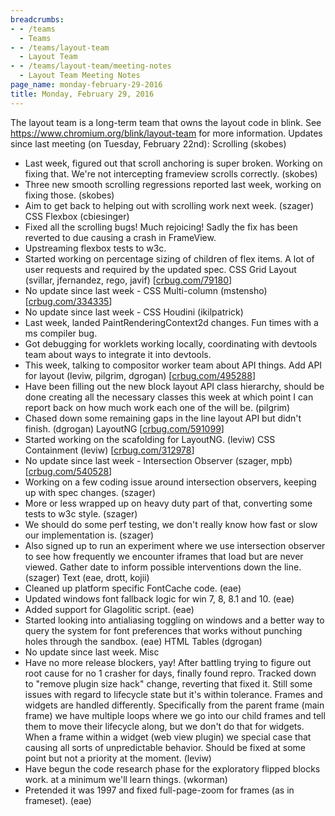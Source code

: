 ```yaml
---
breadcrumbs:
- - /teams
  - Teams
- - /teams/layout-team
  - Layout Team
- - /teams/layout-team/meeting-notes
  - Layout Team Meeting Notes
page_name: monday-february-29-2016
title: Monday, February 29, 2016
---
```


The layout team is a long-term team that owns the layout code in blink.
See <https://www.chromium.org/blink/layout-team> for more information.
Updates since last meeting (on Tuesday, February 22nd):
Scrolling (skobes)
- Last week, figured out that scroll anchoring is super broken. Working
on fixing that. We're not intercepting frameview scrolls correctly.
(skobes)
- Three new smooth scrolling regressions reported last week, working on
fixing those. (skobes)
- Aim to get back to helping out with scrolling work next week.
(szager)
CSS Flexbox (cbiesinger)
- Fixed all the scrolling bugs! Much rejoicing! Sadly the fix has been
reverted to due causing a crash in FrameView.
- Upstreaming flexbox tests to w3c.
- Started working on percentage sizing of children of flex items. A lot
of user requests and required by the updated spec.
CSS Grid Layout (svillar, jfernandez, rego, javif)
\[[crbug.com/79180](http://crbug.com/79180)\]
- No update since last week -
CSS Multi-column (mstensho) \[[crbug.com/334335](http://crbug.com/334335)\]
- No update since last week -
CSS Houdini (ikilpatrick)
- Last week, landed PaintRenderingContext2d changes. Fun times with a ms
compiler bug.
- Got debugging for worklets working locally, coordinating with devtools
team about ways to integrate it into devtools.
- This week, talking to compositor worker team about API things.
Add API for layout (leviw, pilgrim, dgrogan)
\[[crbug.com/495288](http://crbug.com/495288)\]
- Have been filling out the new block layout API class hierarchy, should
be done creating all the necessary classes this week at which point I
can report back on how much work each one of the will be. (pilgrim)
- Chased down some remaining gaps in the line layout API but didn't
finish. (dgrogan)
LayoutNG \[[crbug.com/591099](http://crbug.com/591099)\]
- Started working on the scafolding for LayoutNG. (leviw)
CSS Containment (leviw) \[[crbug.com/312978](http://crbug.com/312978)\]
- No update since last week -
Intersection Observer (szager, mpb)
\[[crbug.com/540528](http://crbug.com/540528)\]
- Working on a few coding issue around intersection observers, keeping
up with spec changes. (szager)
- More or less wrapped up on heavy duty part of that, converting some
tests to w3c style. (szager)
- We should do some perf testing, we don't really know how fast or slow
our implementation is. (szager)
- Also signed up to run an experiment where we use intersection observer
to see how frequently we encounter iframes that load but are never
viewed. Gather date to inform possible interventions down the line.
(szager)
Text (eae, drott, kojii)
- Cleaned up platform specific FontCache code. (eae)
- Updated windows font fallback logic for win 7, 8, 8.1 and 10. (eae)
- Added support for Glagolitic script. (eae)
- Started looking into antialiasing toggling on windows and a better way
to query the system for font preferences that works without punching
holes through the sandbox. (eae)
HTML Tables (dgrogan)
- No update since last week.
Misc
- Have no more release blockers, yay! After battling trying to figure
out root cause for no 1 crasher for days, finally found repro. Tracked
down to "remove plugin size hack" change, reverting that fixed it.
Still some issues with regard to lifecycle state but it's within
tolerance. Frames and widgets are handled differently. Specifically
from the parent frame (main frame) we have multiple loops where we go
into our child frames and tell them to move their lifecycle along,
but we don't do that for widgets. When a frame within a widget (web
view plugin) we special case that causing all sorts of unpredictable
behavior. Should be fixed at some point but not a priority at the
moment. (leviw)
- Have begun the code research phase for the exploratory flipped blocks
work. at a minimum we'll learn things. (wkorman)
- Pretended it was 1997 and fixed full-page-zoom for frames (as in
frameset). (eae)
